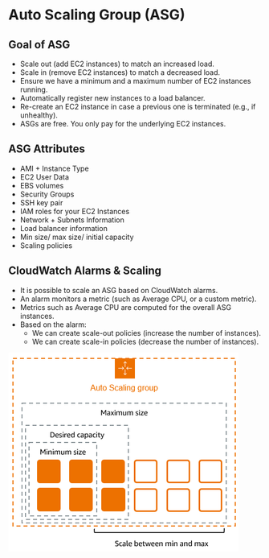 # Auto Scaling Group (ASG)

## Goal of ASG

- Scale out (add EC2 instances) to match an increased load.
- Scale in (remove EC2 instances) to match a decreased load.
- Ensure we have a minimum and a maximum number of EC2 instances running.
- Automatically register new instances to a load balancer.
- Re-create an EC2 instance in case a previous one is terminated (e.g., if unhealthy).
- ASGs are free. You only pay for the underlying EC2 instances.

## ASG Attributes

- AMI + Instance Type
- EC2 User Data
- EBS volumes
- Security Groups
- SSH key pair
- IAM roles for your EC2 Instances
- Network + Subnets Information
- Load balancer information
- Min size/ max size/ initial capacity
- Scaling policies

## CloudWatch Alarms & Scaling

- It is possible to scale an ASG based on CloudWatch alarms.
- An alarm monitors a metric (such as Average CPU, or a custom metric).
- Metrics such as Average CPU are computed for the overall ASG instances.
- Based on the alarm:
    - We can create scale-out policies (increase the number of instances).
    - We can create scale-in policies (decrease the number of instances).

![ASG Scaling](../resources/images/asg/asg.png)